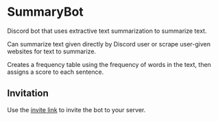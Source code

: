 # SummaryBot

Discord bot that uses extractive text summarization to summarize text.

Can summarize text given directly by Discord user or scrape user-given websites for text to summarize.

Creates a frequency table using the frequency of words in the text, then assigns a score to each sentence. 

## Invitation

Use the [invite link](https://discord.com/api/oauth2/authorize?client_id=930572063431852104&permissions=534723946560&scope=bot) to invite the bot to your server.
